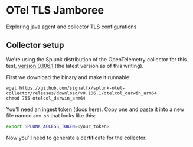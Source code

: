 # OTel TLS Jamboree

Exploring java agent and collector TLS configurations

## Collector setup

We're using the Splunk distribution of the OpenTelemetry collector for this test, 
[version 0.106.1](https://github.com/signalfx/splunk-otel-collector/releases/tag/v0.106.1) 
(the latest version as of this writing).

First we download the binary and make it runnable:
```
wget https://github.com/signalfx/splunk-otel-collector/releases/download/v0.106.1/otelcol_darwin_arm64
chmod 755 otelcol_darwin_arm64
```

You'll need an ingest token (docs here). Copy one and paste it into a new file
named `env.sh` that looks like this:

```bash
export SPLUNK_ACCESS_TOKEN=<your_token>
```

Now you'll need to generate a certificate for the collector.
